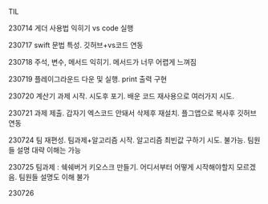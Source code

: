 TIL

230714
게더 사용법 익히기
vs code 실행

230717
swift 문법 특성. 깃허브+vs코드 연동

230718
주석, 변수, 메서드 익히기. 메서드가 너무 어렵게 느껴짐

230719
플레이그라운드 다운 및 실행. print 출력 구현

230720
계산기 과제 시작. 시도후 포기. 배운 코드 재사용으로 여러가지 시도.

230721
과제 제출. 갑자기 엑스코드 안돼서 삭제후 재설치. 플그앱으로 복사후 깃허브 연동

230724
팀 재편성. 팀과제+알고리즘 시작. 알고리즘 최빈값 구하기 시도. 불가능. 팀원들 설명 대략 이해는 가능

230725
팀과제 : 쉑쉐버거 키오스크 만들기. 어디서부터 어떻게 시작해야할지 모르겠음. 팀원들 설명도 이해 불가

230726

